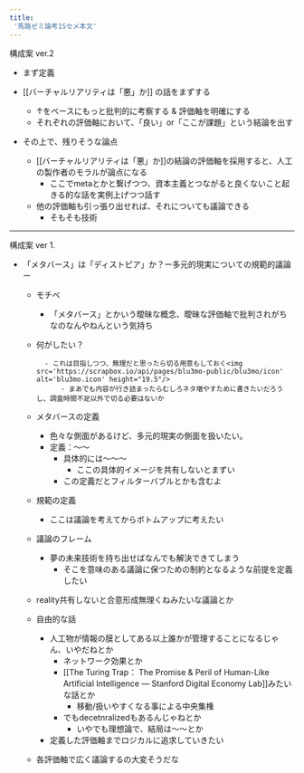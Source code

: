 ```yaml
---
title:
 '馬路ゼミ論考1Sセメ本文'
---
```




構成案 ver.2
- まず定義

- [[バーチャルリアリティは「悪」か]] の話をまずする
    - ↑をベースにもっと批判的に考察する & 評価軸を明確にする
    - それぞれの評価軸において、「良い」or「ここが課題」という結論を出す
- その上で、残りそうな論点
    - [[バーチャルリアリティは「悪」か]]の結論の評価軸を採用すると、人工の製作者のモラルが論点になる
        - ここでmetaとかと繋げつつ、資本主義とつながると良くないこと起きる的な話を実例上げつつ話す
    - 他の評価軸も引っ張り出せれば、それについても議論できる
        - そもそも技術

---
構成案 ver 1.
- 「メタバース」は「ディストピア」か？ー多元的現実についての規範的議論ー


    - モチベ
        - 「メタバース」とかいう曖昧な概念、曖昧な評価軸で批判されがちなのなんやねんという気持ち
    - 何がしたい？



            - これは目指しつつ、無理だと思ったら切る用意もしておく<img src='https://scrapbox.io/api/pages/blu3mo-public/blu3mo/icon' alt='blu3mo.icon' height="19.5"/>
                - まあでも内容が行き詰まったらむしろネタ増やすために書きたいだろうし、調査時間不足以外で切る必要はないか

    - メタバースの定義
        - 色々な側面があるけど、多元的現実の側面を扱いたい。
        - 定義：〜〜
            - 具体的には〜〜〜
                - ここの具体的イメージを共有しないとまずい
            - この定義だとフィルターバブルとかも含むよ
    - 規範の定義
        - ここは議論を考えてからボトムアップに考えたい
    - 議論のフレーム
        - 夢の未来技術を持ち出せばなんでも解決できてしまう
            - そこを意味のある議論に保つための制約となるような前提を定義したい

    - reality共有しないと合意形成無理くねみたいな議論とか

    - 自由的な話
        - 人工物が情報の膜としてある以上誰かが管理することになるじゃん、いやだねとか
            - ネットワーク効果とか
            - [[The Turing Trap： The Promise & Peril of Human-Like Artificial Intelligence — Stanford Digital Economy Lab]]みたいな話とか
                - 移動/扱いやすくなる事による中央集権
            - でもdecetnralizedもあるんじゃねとか
                - いやでも理想論で、結局は〜〜とか
        - 定義した評価軸までロジカルに追求していきたい
    - 各評価軸で広く議論するの大変そうだな


